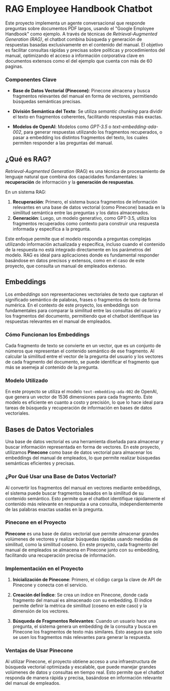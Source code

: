 # RAG Employee Handbook Chatbot

Este proyecto implementa un agente conversacional que responde preguntas sobre documentos PDF largos, usando el "Google Employee Handbook" como ejemplo. A través de técnicas de *Retrieval-Augmented Generation (RAG)*, el chatbot combina búsqueda y generación de respuestas basadas exclusivamente en el contenido del manual. El objetivo es facilitar consultas rápidas y precisas sobre políticas y procedimientos del manual, optimizando el acceso a información corporativa clave en documentos extensos como el del ejemplo que cuenta con más de 60 paginas.

### Componentes Clave

- **Base de Datos Vectorial (Pinecone)**: Pinecone almacena y busca fragmentos relevantes del manual en forma de vectores, permitiendo búsquedas semánticas precisas.
  
- **División Semántica del Texto**: Se utiliza *semantic chunking* para dividir el texto en fragmentos coherentes, facilitando respuestas más exactas.
  
- **Modelos de OpenAI**: Modelos como *GPT-3.5* o *text-embedding-ada-002*, para generar respuestas utilizando los fragmentos recuperados, o pasar a embedding los distintos fragmentos del texto, los cuales permiten responder a las preguntas del manual.

## ¿Qué es RAG?

*Retrieval-Augmented Generation* (RAG) es una técnica de procesamiento de lenguaje natural que combina dos capacidades fundamentales: la **recuperación** de información y la **generación de respuestas**. 

En un sistema RAG:
1. **Recuperación**: Primero, el sistema busca fragmentos de información relevantes en una base de datos vectorial (como Pinecone) basada en la similitud semántica entre las preguntas y los datos almacenados.
2. **Generación**: Luego, un modelo generativo, como GPT-3.5, utiliza los fragmentos recuperados como contexto para construir una respuesta informada y específica a la pregunta.

Este enfoque permite que el modelo responda a preguntas complejas utilizando información actualizada y específica, incluso cuando el contenido de la respuesta no está integrado directamente en los parámetros del modelo. RAG es ideal para aplicaciones donde es fundamental responder basándose en datos precisos y extensos, como en el caso de este proyecto, que consulta un manual de empleados extenso.

## Embeddings

Los *embeddings* son representaciones vectoriales de texto que capturan el significado semántico de palabras, frases o fragmentos de texto de forma numérica. En el contexto de este proyecto, los embeddings son fundamentales para comparar la similitud entre las consultas del usuario y los fragmentos del documento, permitiendo que el chatbot identifique las respuestas relevantes en el manual de empleados.

### Cómo Funcionan los Embeddings

Cada fragmento de texto se convierte en un vector, que es un conjunto de números que representan el contenido semántico de ese fragmento. Al calcular la similitud entre el vector de la pregunta del usuario y los vectores de cada fragmento del documento, se puede identificar el fragmento que más se asemeja al contenido de la pregunta.

### Modelo Utilizado

En este proyecto se utiliza el modelo `text-embedding-ada-002` de OpenAI, que genera un vector de 1536 dimensiones para cada fragmento. Este modelo es eficiente en cuanto a costo y precisión, lo que lo hace ideal para tareas de búsqueda y recuperación de información en bases de datos vectoriales.

## Bases de Datos Vectoriales

Una base de datos vectorial es una herramienta diseñada para almacenar y buscar información representada en forma de vectores. En este proyecto, utilizamos **Pinecone** como base de datos vectorial para almacenar los embeddings del manual de empleados, lo que permite realizar búsquedas semánticas eficientes y precisas.

### ¿Por Qué Usar una Base de Datos Vectorial?

Al convertir los fragmentos del manual en vectores mediante embeddings, el sistema puede buscar fragmentos basados en la similitud de su contenido semántico. Esto permite que el chatbot identifique rápidamente el contenido más relevante en respuesta a una consulta, independientemente de las palabras exactas usadas en la pregunta.

### Pinecone en el Proyecto

**Pinecone** es una base de datos vectorial que permite almacenar grandes volúmenes de vectores y realizar búsquedas rápidas usando medidas de similitud, como la similitud coseno. En este proyecto, cada fragmento del manual de empleados se almacena en Pinecone junto con su embedding, facilitando una recuperación precisa de información.

### Implementación en el Proyecto

1. **Inicialización de Pinecone**: Primero, el código carga la clave de API de Pinecone y conecta con el servicio.

2. **Creación del Índice**: Se crea un índice en Pinecone, donde cada fragmento del manual es almacenado con su embedding. El índice permite definir la métrica de similitud (coseno en este caso) y la dimensión de los vectores.

3. **Búsqueda de Fragmentos Relevantes**: Cuando un usuario hace una pregunta, el sistema genera un embedding de la consulta y busca en Pinecone los fragmentos de texto más similares. Esto asegura que solo se usen los fragmentos más relevantes para generar la respuesta.

### Ventajas de Usar Pinecone

Al utilizar Pinecone, el proyecto obtiene acceso a una infraestructura de búsqueda vectorial optimizada y escalable, que puede manejar grandes volúmenes de datos y consultas en tiempo real. Esto permite que el chatbot responda de manera rápida y precisa, basándose en información relevante del manual de empleados.
